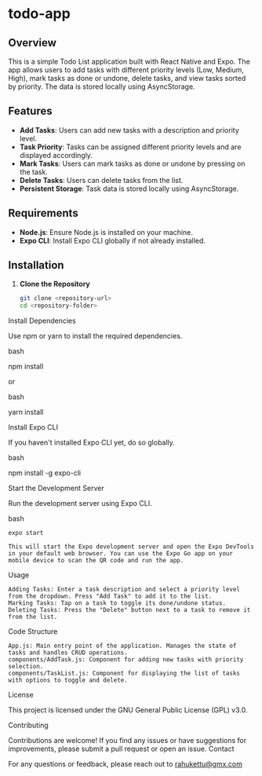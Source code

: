 # todo-app

## Overview

This is a simple Todo List application built with React Native and Expo. The app allows users to add tasks with different priority levels (Low, Medium, High), mark tasks as done or undone, delete tasks, and view tasks sorted by priority. The data is stored locally using AsyncStorage.

## Features

- **Add Tasks**: Users can add new tasks with a description and priority level.
- **Task Priority**: Tasks can be assigned different priority levels and are displayed accordingly.
- **Mark Tasks**: Users can mark tasks as done or undone by pressing on the task.
- **Delete Tasks**: Users can delete tasks from the list.
- **Persistent Storage**: Task data is stored locally using AsyncStorage.

## Requirements

- **Node.js**: Ensure Node.js is installed on your machine.
- **Expo CLI**: Install Expo CLI globally if not already installed.

## Installation

1. **Clone the Repository**

   ```bash
   git clone <repository-url>
   cd <repository-folder>

Install Dependencies

Use npm or yarn to install the required dependencies.

bash

npm install

or

bash

yarn install

Install Expo CLI

If you haven't installed Expo CLI yet, do so globally.

bash

npm install -g expo-cli

Start the Development Server

Run the development server using Expo CLI.

bash

    expo start

    This will start the Expo development server and open the Expo DevTools in your default web browser. You can use the Expo Go app on your mobile device to scan the QR code and run the app.

Usage

    Adding Tasks: Enter a task description and select a priority level from the dropdown. Press "Add Task" to add it to the list.
    Marking Tasks: Tap on a task to toggle its done/undone status.
    Deleting Tasks: Press the "Delete" button next to a task to remove it from the list.

Code Structure

    App.js: Main entry point of the application. Manages the state of tasks and handles CRUD operations.
    components/AddTask.js: Component for adding new tasks with priority selection.
    components/TaskList.js: Component for displaying the list of tasks with options to toggle and delete.

License

This project is licensed under the GNU General Public License (GPL) v3.0. 

Contributing

Contributions are welcome! If you find any issues or have suggestions for improvements, please submit a pull request or open an issue.
Contact

For any questions or feedback, please reach out to rahukettu@gmx.com
